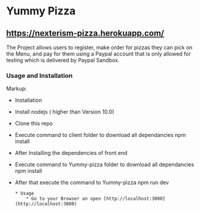 # Yummy Pizza

## https://nexterism-pizza.herokuapp.com/

The Project allows users to register, make order for pizzas they can pick on the Menu,
and pay for them using a Paypal account that is only allowed for testing which is delivered by Paypal Sandbox.

### Usage and Installation
Markup:
* Installation
* Install nodejs ( higher than Version 10.0)
* Clone this repo
* Execute command to client folder to download all dependancies npm install
* After Installing the dependencies of front end
* Execute command to Yummy-pizza folder to download all dependancies npm install
* After that execute the command to Yummy-pizza npm run dev

      * Usage
          * Go to your Browser an open [http://localhost:3000](http://localhost:3000)
